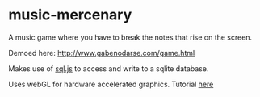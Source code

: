 # music-mercenary

A music game where you have to break the notes that rise on the screen.

Demoed here: http://www.gabenodarse.com/game.html

Makes use of [sql.js](https://github.com/sql-js/sql.js) to access and write to a sqlite database.

Uses webGL for hardware accelerated graphics. Tutorial [here](https://webglfundamentals.org/) 
